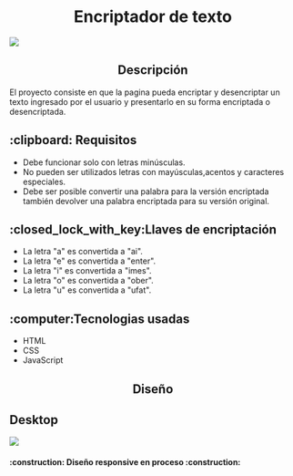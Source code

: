 <h1 align="center"> Encriptador de texto </h1>
<img src="https://user-images.githubusercontent.com/110569952/229306369-73ac777b-d41c-416d-a3db-e4b77b3b25a4.webm">
<h2 align="center"> Descripción </h2>
<p>El proyecto consiste en que la pagina pueda encriptar y desencriptar un texto ingresado por el usuario y presentarlo en su forma encriptada o desencriptada.</p>
<h2>:clipboard: Requisitos </h2>
<ul>
  <li>Debe funcionar solo con letras minúsculas.</li>
  <li>No pueden ser utilizados letras con mayúsculas,acentos y caracteres especiales.</li>
  <li> Debe ser posible convertir una palabra para la versión encriptada también devolver una palabra encriptada para su versión original.</li>
</ul>
<h2> :closed_lock_with_key:Llaves de encriptación </h2>
<ul>
  <li>La letra "a" es convertida a "ai".</li>
  <li>La letra "e" es convertida a "enter".</li>
  <li>La letra "i" es convertida a "imes".</li>
  <li>La letra "o" es convertida a "ober".</li>
  <li>La letra "u" es convertida a "ufat".</li>
</ul>
<h2>:computer:Tecnologias usadas</h2>
<ul>
  <li>HTML</li>
  <li>CSS</li>
  <li>JavaScript</li>
</ul>
<h2 align="center">Diseño</h2>
<h2>Desktop</h2>

<img src="https://user-images.githubusercontent.com/110569952/229305243-e6d72e70-e08e-473d-9b30-937376a27274.png">
<h4>:construction: Diseño responsive en proceso :construction:</h4>
